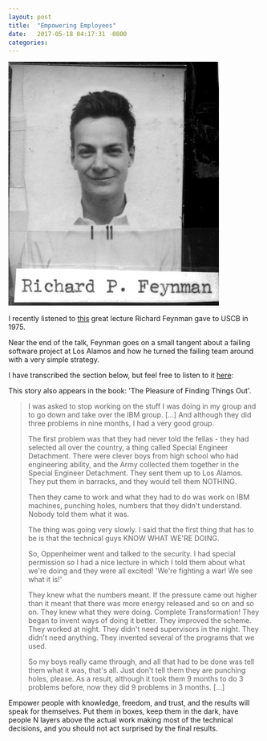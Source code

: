 ```yaml
---
layout: post
title:  "Empowering Employees"
date:   2017-05-18 04:17:31 -0800
categories:
---
```


![Feynman Los alamos badge](/images/Richard_Feynman_Los_Alamos_ID_badge.jpg)

I recently listened to [this](https://www.youtube.com/watch?v=uY-u1qyRM5w) great lecture Richard Feynman gave to USCB in 1975.

Near the end of the talk, Feynman goes on a small tangent about a failing software project at Los Alamos and how he turned the failing team around with a very simple strategy.

I have transcribed the section below, but feel free to listen to it [here](https://www.youtube.com/watch?v=uY-u1qyRM5w&feature=youtu.be&t=3161):

This story also appears in the book: 'The Pleasure of Finding Things Out'.

>I was asked to stop working on the stuff I was doing in my group and to go
>down and take over the IBM group. [...]
>And although they did three problems in nine months, I had a very good group.
>
>The first problem was that they had never told the fellas - they had selected
>all over the country, a thing called Special Engineer Detachment.
>There were clever boys from high school who had engineering ability,
>and the Army collected them together in the Special Engineer Detachment.
>They sent them up to Los Alamos. They put them in barracks, and they would tell them NOTHING.
>
>Then they came to work and what they had to do was work on
>IBM machines, punching holes, numbers that they didn't understand.
>Nobody told them what it was.
>
>The thing was going very slowly. I said that the first thing that has to be is that
>the technical guys KNOW WHAT WE'RE DOING.
>
>So, Oppenheimer went and talked to the security. I had special permission so I
>had a nice lecture in which I told them about what we're doing and they were
>all excited! 'We're fighting a war! We see what it is!'
>
>They knew what the numbers meant. If the pressure came out higher than it meant that
>there was more energy released and so on and so on. They knew what they were doing. Complete Transformation! They began to invent ways of doing it better. They improved the scheme.
>They worked at night. They didn't need supervisors in the night. They didn't need anything.
>They invented several of the programs that we used.
>
>So my boys really came through, and all that had to be done was tell them what it was, that's all. Just don't tell them they are punching holes, please. As a result, although it took them 9 months to do 3 problems before, now they did 9 problems in 3 months. [...]

Empower people with knowledge, freedom, and trust, and the results will speak
for themselves. Put them in boxes, keep them in the dark, have people N layers above the actual work making most of the technical decisions, and you should not act surprised by the final results.
